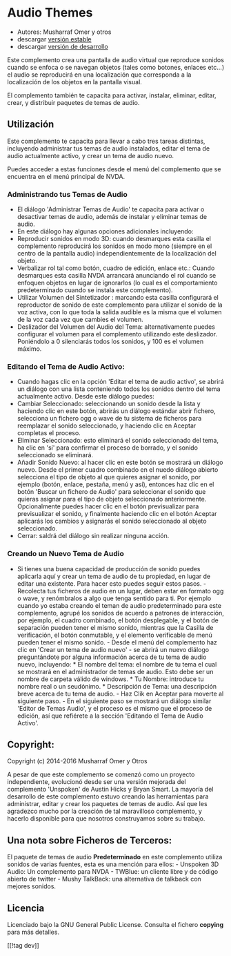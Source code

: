 # Audio Themes #

*   Autores: Musharraf Omer y otros
*   descargar [versión estable][1]
*   descargar [versión de desarrollo][2]

Este complemento crea una pantalla de audio virtual que reproduce sonidos
cuando se enfoca o se navegan objetos (tales como botones, enlaces etc...)
el audio se reproducirá en una localización que corresponda a la
localización de los objetos en la pantalla visual.

El complemento también te capacita para activar, instalar, eliminar, editar,
crear, y distribuir paquetes de temas de audio.

## Utilización

Este complemento te capacita para llevar a cabo tres tareas distintas,
incluyendo administrar tus temas de audio instalados, editar el tema de
audio actualmente activo, y crear un tema de audio nuevo.

Puedes acceder a estas funciones desde el menú del complemento que se
encuentra en el menú principal de NVDA.

### Administrando tus Temas de Audio

- El diálogo 'Administrar Temas de Audio' te capacita para activar o
  desactivar temas de audio, además de instalar y eliminar temas de audio.
- En este diálogo hay algunas opciones adicionales incluyendo:
 - Reproducir sonidos en modo 3D: cuando desmarques esta casilla el complemento reproducirá los sonidos en modo mono (siempre en el centro de la pantalla audio) independientemente de la localización del objeto.
 - Verbalizar rol tal como botón, cuadro de edición, enlace etc.: Cuando desmarques esta casilla NVDA arrancará anunciando el rol cuando se enfoquen objetos en lugar de ignorarlos (lo cual es el comportamiento predeterminado cuando se instala este complemento).
 - Utilizar Volumen del Sintetizador : marcando esta casilla configurará el reproductor de sonido de este complemento para utilizar el sonido de la voz activa, con lo que toda la salida audible es la misma que el volumen de la voz cada vez que cambies el volumen.
 - Deslizador del Volumen del Audio del Tema: alternativamente puedes configurar el volumen para el complemento utilizando este deslizador. Poniéndolo a 0 silenciarás todos los sonidos, y 100 es el volumen máximo.

### Editando el Tema de Audio Activo:

- Cuando hagas clic en la opción 'Editar el tema de audio activo', se abrirá
  un diálogo con una lista conteniendo todos los sonidos dentro del tema
  actualmente activo. Desde este diálogo puedes:
- Cambiar Seleccionado: seleccionando un sonido desde la lista y haciendo
  clic en este botón, abrirás un diálogo estándar abrir fichero, selecciona
  un fichero ogg o wave de tu sistema de ficheros para reemplazar el sonido
  seleccionado, y haciendo clic en Aceptar completas el proceso.
- Eliminar Seleccionado: esto eliminará el sonido seleccionado del tema, ha
  clic en 'sí' para confirmar el proceso de borrado, y el sonido
  seleccionado se eliminará.
- Añadir Sonido Nuevo: al hacer clic en este botón se mostrará un diálogo nuevo. Desde el primer cuadro combinado en el nuedo diálogo abierto selecciona el tipo de objeto al que quieres asignar el sonido, por ejemplo (botón, enlace, pestaña, menú y así), entonces haz clic en el botón 'Buscar un fichero de Audio' para seleccionar el sonido que quieras asignar para el tipo de objeto seleccionado anteriormente. Opcionalmente puedes hacer clic en el botón previsualizar para previsualizar el sonido, y finalmente haciendo clic en el botón Aceptar aplicarás los cambios y asignarás el sonido seleccionado al objeto seleccionado. 
- Cerrar: saldrá del diálogo sin realizar ninguna acción.

### Creando un Nuevo Tema de Audio

- Si tienes una buena capacidad de producción de sonido puedes aplicarla
aquí y crear un tema de audio de tu propiedad, en lugar de editar una
existente. Para hacer esto puedes seguir estos pasos.  - Recolecta tus
ficheros de audio en un lugar, deben estar en formato ogg o wave, y
renómbralos a algo que tenga sentido para ti. Por ejemplo cuando yo estaba
creando el teman de audio predeterminado para este complemento, agrupé los
sonidos de acuerdo a patrones de interacción, por ejemplo, el cuadro
combinado, el botón desplegable, y el botón de separación pueden tener el
mismo sonido, mientras que la Casilla de verificación, el botón conmutable,
y el elemento verificable de menú pueden tener el mismo sonido.  - Desde el
menú del complemento haz clic en 'Crear un tema de audio nuevo' - se abrirá
un nuevo diálogo preguntándote por alguna información acerca de tu tema de
audio nuevo, incluyendo: *	El nombre del tema: el nombre de tu tema el cual
se mostrará en el administrador de temas de audio. Esto debe ser un nombre
de carpeta válido de windows.  *	Tu Nombre: introduce tu nombre real o un
seudónimo.  *	Descripción de Tema: una descripción breve acerca de tu tema
de audio.  - Haz Clik en Aceptar para moverte al siguiente paso.  - En el
siguiente paso se mostrará un diálogo similar 'Editor de Temas Audio', y el
proceso es el mismo que el proceso de edición, así que refiérete a la
sección 'Editando el Tema de Audio Activo'.

## Copyright:

Copyright (c) 2014-2016 Musharraf Omer y Otros

A pesar de que este complemento se comenzó como un proyecto independiente,
evolucionó desde ser una versión mejorada del complemento 'Unspoken' de
Austin Hicks y Bryan Smart. La mayoría del desarrollo de este complemento
estuvo creando las herramientas para administrar, editar y crear los
paquetes de temas de audio. Así que les agradezco mucho por la creación de
tal maravilloso complemento, y hacerlo disponible para que nosotros
construyamos sobre su trabajo.

## Una nota sobre Ficheros de Terceros:

El paquete de temas de audio **Predeterminado** en este complemento utiliza
sonidos de varias fuentes, esta es una mención para ellos: - Unspoken 3D
Audio: Un complemento para NVDA - TWBlue: un cliente libre y de código
abierto de twitter - Mushy TalkBack: una alternativa de talkback con mejores
sonidos.

## Licencia
Licenciado bajo la GNU General Public License. Consulta el fichero
**copying** para más detalles.

[[!tag dev]]

[1]: https://addons.nvda-project.org/files/get.php?file=ath

[2]: https://addons.nvda-project.org/files/get.php?file=ath-dev
